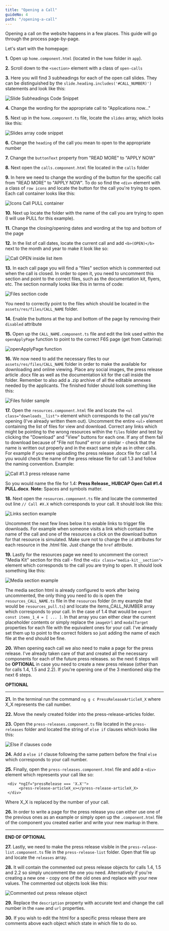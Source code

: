 ```yaml
---
title: "Opening a Call"
guideNo: 4
path: "/opening-a-call"
---
```


Opening a call on the website happens in a few places. This guide will go through the process page-by-page.

Let's start with the homepage:

**1.** Open up `home.component.html` (located in the `home` folder in `app`).

**2.** Scroll down to the `<section>` element with a class of `open-calls`

**3.** Here you will find 3 subheadings for each of the open call slides. They can be distinguished by the `slide.heading.includes('#CALL_NUMBER)')` statements and look like this:

![Slide Subheadings Code Snippet](./slider_subheadings.png "Slider Subheadings Code Snippet")

**4.** Change the wording for the appropriate call to "Applications now..."

**5.** Next up in the `home.component.ts` file, locate the `slides` array, which looks like this:

![Slides array code snippet](./slides_array.png "Slides array code snippet")

**6.** Change the `heading` of the call you mean to open to the appropriate number

**7.** Change the `buttonText` property from "READ MORE" to "APPLY NOW"

**8.** Next open the `calls.component.html` file located in the `calls` folder

**9.** In here we need to change the wording of the button for the specific call from "READ MORE" to "APPLY NOW". To do so find the `<div>` element with a class of `row icons` and locate the button for the call you're trying to open. Each call container looks like this:

![Icons Call PULL container](./icons.png "Icons Call PULL container")

**10.** Next up locate the folder with the name of the call you are trying to open (I will use PULL for this example).

**11.** Change the closing/opening dates and wording at the top and bottom of the page

**12.** In the list of call dates, locate the current call and add `<b>(OPEN)</b>` next to the month and year to make it look like so:

![Call OPEN inside list item](./call_open_list_item.png "Call OPEN inside list item")

**13.** In each call page you will find a "files" section which is commented out when the call is closed. In order to open it, you need to uncomment this section and point to the correct files, such as the documentation kit, flyers, etc. The section normally looks like this in terms of code:

![Files section code](./call_files.png "Files section code")

You need to correctly point to the files which should be located in the `assets/res/files/CALL_NAME` folder.

**14.** Enable the buttons at the top and bottom of the page by removing their `disabled` attribute

**15.** Open up the `CALL_NAME.component.ts` file and edit the link used within the `openApplyPage` function to point to the correct F6S page (get from Catarina):

![openApplyPage function](./open_apply_page.png "openApplyPage function")

**16.** We now need to add the necessary files to our `assets/res/files/CALL_NAME` folder in order to make the available for downloading and online viewing. Place any social images, the press release article .docx file as well as the documentation kit for the call inside the folder. Remember to also add a .zip archive of all the editable annexes needed by the applicants. The finished folder should look something like this:

![Files folder sample](files_folder_sample.png "Files folder sample")

**17.** Open the `resources.component.html` file and locate the `<ul class="downloads__list">` element which corresponds to the call you're opening (I've already written them out). Uncomment the entire `<ul>` element containing the list of files for view and download. Correct any links which might be pointing to the wrong resources within the `files` folder and test by clicking the "Download" and "View" buttons for each one. If any of them fail to download because of "File not found" error or similar - check that the name is written out properly and in the exact same style as in other calls. For example if you were uploading the press release .docx file for call 1.4 you would check the name of the press release file for call 1.3 and follow the naming convention. Example:

![Call #1.3 press release name](pr_1.3_name.png "Call #1.3 press release name")

So you would name the file for 1.4: **Press Release\_ HUBCAP Open Call #1.4 PULL.docx**. **Note:** Spaces and symbols matter.

**18.** Next open the `resources.component.ts` file and locate the commented out line `// Call #X.X` which corresponds to your call. It should look like this:

![Links section example](links_section.png "Links section example")

Uncomment the next few lines below it to enable links to trigger file downloads. For example when someone visits a link which contains the name of the call and one of the resources a click on the download button for that resource is simulated. Make sure not to change the `id` attributes for each resource in the .html file. Just change the `href` attribute.

**19.** Lastly for the resources page we need to uncomment the correct "Media Kit" section for this call - find the `<div class="media-kit__section">` element which corresponds to the call you are trying to open. It should look something like this:

![Media section example](media_kit_section.png "Media section example")

The media section html is already configured to work after being uncommented, the only thing you need to do is open the `resources_CALL_NAME.ts` file in the `resources` folder (in my example that would be `resources_pull.ts`) and locate the items_CALL_NUMBER array which corresponds to your call. In the case of 1.4 that would be `export const items_1_4 = [ ... ]`. In that array you can either clear the current placeholder contents or simply replace the `imageUrl` and `modalTarget` properties for each file with the equivalent ones for your call. I've already set them up to point to the correct folders so just adding the name of each file at the end should be fine.

**20.** When opening each call we also need to make a page for the press release. I've already taken care of that and created all the necessary components for each of the future press releases. so the next 6 steps will be **OPTIONAL** in case you need to create a new press release (other than for calls 1.4, 1.5 and 2.2). If you're opening one of the 3 mentioned skip the next 6 steps.

**OPTIONAL**

---

**21.** In the terminal run the command `ng g c PressReleaseArticleX_X` where X_X represents the call number.

**22.** Move the newly created folder into the press-release-articles folder.

**23.** Open the `press-releases.component.ts` file located in the `press-releases` folder and located the string of `else if` clauses which looks like this:

![Else if clauses code](else_if.png "Else if clauses code")

**24.** Add a `else if` clause following the same pattern before the final `else` which corresponds to your call number.

**25.** Finally, open the `press-releases.component.html` file and add a `<div>` element which represents your call like so:

```
 <div *ngIf="pressRelease === 'X.X'">
      <press-release-articleX_x></press-release-articleX_X>
 </div>
```

Where X_X is replaced by the number of your call.

**26.** In order to write a page for the press release you can either use one of the previous ones as an example or simply open up the `.component.html` file of the component you created earlier and write your new markup in there.

---

**END OF OPTIONAL**

**27.** Lastly, we need to make the press release visible in the `press-relase-list.component.ts` file in the `press-release-list` folder. Open that file up and locate the `releases` array.

**28.** It will contain the commented out press release objects for calls 1.4, 1.5 and 2.2 so simply uncomment the one you need. Alternatively if you're creating a new one - copy one of the old ones and replace with your new values. The commented out objects look like this:

![Commented out press release object](pr_object.png "Commented out press release object")

**29.** Replace the `description` property with accurate text and change the call number in the `name` and `url` properties.

**30.** If you wish to edit the html for a specific press release there are comments above each object which state in which file to do so.
